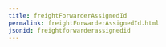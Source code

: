 ```yaml
---
title: freightForwarderAssignedId
permalink: freightForwarderAssignedId.html
jsonid: freightforwarderassignedid
---
```

